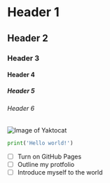 # Header 1
## Header 2
### Header 3
#### Header 4
##### Header 5
###### Header 6
![Image of Yaktocat](https://octodex.github.com/images/yaktocat.png)

``` python
print('Hello world!')
```

- [ ] Turn on GitHub Pages
- [ ] Outline my protfolio
- [ ] Introduce myself to the world
